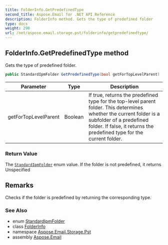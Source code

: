 ```yaml
---
title: FolderInfo.GetPredefinedType
second_title: Aspose.Email for .NET API Reference
description: FolderInfo method. Gets the type of predefined folder
type: docs
weight: 290
url: /net/aspose.email.storage.pst/folderinfo/getpredefinedtype/
---
```

## FolderInfo.GetPredefinedType method

Gets the type of predefined folder.

```csharp
public StandardIpmFolder GetPredefinedType(bool getForTopLevelParent)
```

| Parameter | Type | Description |
| --- | --- | --- |
| getForTopLevelParent | Boolean | If true, returns the predefined type for the top-level parent folder. This determines whether the current folder is a subfolder of a predefined folder. If false, it returns the predefined type for the current folder. |

### Return Value

The [`StandardIpmFolder`](../../standardipmfolder/) enum value. If the folder is not predefined, it returns Unspecified

## Remarks

Checks if the folder is predefined by returning the corresponding type.

### See Also

* enum [StandardIpmFolder](../../standardipmfolder/)
* class [FolderInfo](../)
* namespace [Aspose.Email.Storage.Pst](../../folderinfo/)
* assembly [Aspose.Email](../../../)


